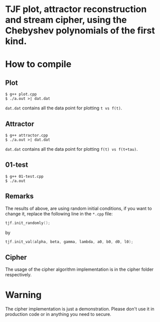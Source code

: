 # TJF plot, attractor reconstruction and stream cipher, using the Chebyshev polynomials of the first kind.

# How to compile

## Plot 
```terminal
$ g++ plot.cpp
$ ./a.out >| dat.dat
```
```dat.dat``` contains all the data point for plotting ```t vs f(t)```.

## Attractor
```terminal
$ g++ attractor.cpp
$ ./a.out >| dat.dat
```
```dat.dat``` contains all the data point for plotting ```f(t) vs f(t+tau)```.

## 01-test
```terminal
$ g++ 01-test.cpp
$ ./a.out
```
## Remarks
The results of above, are using random initial conditions, if you want to change it, replace the following line in the ````*.cpp```` file:
```cpp
tjf.init_randomly();
```
by
```cpp
tjf.init_val(alpha, beta, gamma, lambda, a0, b0, d0, l0);
```

## Cipher
The usage of the cipher algorithm implementation is in the cipher folder respectively.

# Warning
The cipher implementation is just a demonstration. Please don't use it in production code or in anything you need to secure.